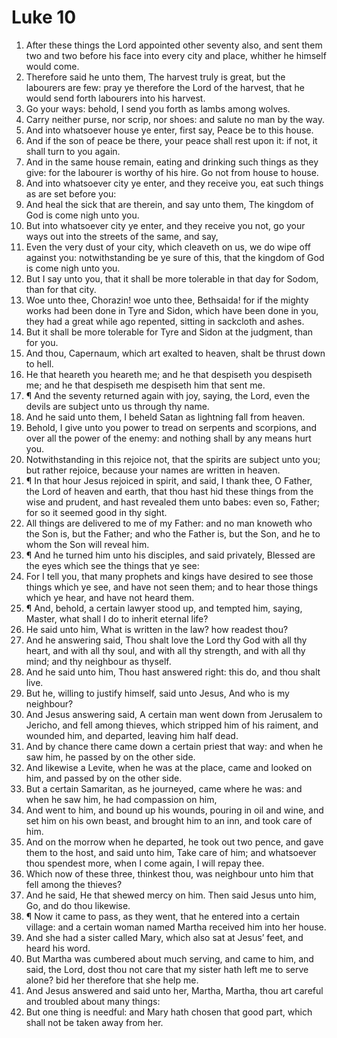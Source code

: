 ﻿# Luke 10
1. After these things the Lord appointed other seventy also, and sent them two and two before his face into every city and place, whither he himself would come. 
2. Therefore said he unto them, The harvest truly is great, but the labourers are few: pray ye therefore the Lord of the harvest, that he would send forth labourers into his harvest. 
3. Go your ways: behold, I send you forth as lambs among wolves. 
4. Carry neither purse, nor scrip, nor shoes: and salute no man by the way. 
5. And into whatsoever house ye enter, first say, Peace be to this house. 
6. And if the son of peace be there, your peace shall rest upon it: if not, it shall turn to you again. 
7. And in the same house remain, eating and drinking such things as they give: for the labourer is worthy of his hire. Go not from house to house. 
8. And into whatsoever city ye enter, and they receive you, eat such things as are set before you: 
9. And heal the sick that are therein, and say unto them, The kingdom of God is come nigh unto you. 
10. But into whatsoever city ye enter, and they receive you not, go your ways out into the streets of the same, and say, 
11. Even the very dust of your city, which cleaveth on us, we do wipe off against you: notwithstanding be ye sure of this, that the kingdom of God is come nigh unto you. 
12. But I say unto you, that it shall be more tolerable in that day for Sodom, than for that city. 
13. Woe unto thee, Chorazin! woe unto thee, Bethsaida! for if the mighty works had been done in Tyre and Sidon, which have been done in you, they had a great while ago repented, sitting in sackcloth and ashes. 
14. But it shall be more tolerable for Tyre and Sidon at the judgment, than for you. 
15. And thou, Capernaum, which art exalted to heaven, shalt be thrust down to hell. 
16. He that heareth you heareth me; and he that despiseth you despiseth me; and he that despiseth me despiseth him that sent me. 
17. ¶ And the seventy returned again with joy, saying, the Lord, even the devils are subject unto us through thy name. 
18. And he said unto them, I beheld Satan as lightning fall from heaven. 
19. Behold, I give unto you power to tread on serpents and scorpions, and over all the power of the enemy: and nothing shall by any means hurt you. 
20. Notwithstanding in this rejoice not, that the spirits are subject unto you; but rather rejoice, because your names are written in heaven. 
21. ¶ In that hour Jesus rejoiced in spirit, and said, I thank thee, O Father, the Lord of heaven and earth, that thou hast hid these things from the wise and prudent, and hast revealed them unto babes: even so, Father; for so it seemed good in thy sight. 
22. All things are delivered to me of my Father: and no man knoweth who the Son is, but the Father; and who the Father is, but the Son, and he to whom the Son will reveal him. 
23. ¶ And he turned him unto his disciples, and said privately, Blessed are the eyes which see the things that ye see: 
24. For I tell you, that many prophets and kings have desired to see those things which ye see, and have not seen them; and to hear those things which ye hear, and have not heard them. 
25. ¶ And, behold, a certain lawyer stood up, and tempted him, saying, Master, what shall I do to inherit eternal life? 
26. He said unto him, What is written in the law? how readest thou? 
27. And he answering said, Thou shalt love the Lord thy God with all thy heart, and with all thy soul, and with all thy strength, and with all thy mind; and thy neighbour as thyself. 
28. And he said unto him, Thou hast answered right: this do, and thou shalt live. 
29. But he, willing to justify himself, said unto Jesus, And who is my neighbour? 
30. And Jesus answering said, A certain man went down from Jerusalem to Jericho, and fell among thieves, which stripped him of his raiment, and wounded him, and departed, leaving him half dead. 
31. And by chance there came down a certain priest that way: and when he saw him, he passed by on the other side. 
32. And likewise a Levite, when he was at the place, came and looked on him, and passed by on the other side. 
33. But a certain Samaritan, as he journeyed, came where he was: and when he saw him, he had compassion on him, 
34. And went to him, and bound up his wounds, pouring in oil and wine, and set him on his own beast, and brought him to an inn, and took care of him. 
35. And on the morrow when he departed, he took out two pence, and gave them to the host, and said unto him, Take care of him; and whatsoever thou spendest more, when I come again, I will repay thee. 
36. Which now of these three, thinkest thou, was neighbour unto him that fell among the thieves? 
37. And he said, He that shewed mercy on him. Then said Jesus unto him, Go, and do thou likewise. 
38. ¶ Now it came to pass, as they went, that he entered into a certain village: and a certain woman named Martha received him into her house. 
39. And she had a sister called Mary, which also sat at Jesus’ feet, and heard his word. 
40. But Martha was cumbered about much serving, and came to him, and said, the Lord, dost thou not care that my sister hath left me to serve alone? bid her therefore that she help me. 
41. And Jesus answered and said unto her, Martha, Martha, thou art careful and troubled about many things: 
42. But one thing is needful: and Mary hath chosen that good part, which shall not be taken away from her. 
